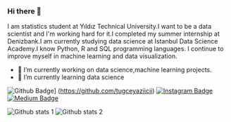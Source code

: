 ### Hi there 👋


I am statistics student at Yıldız Technical University.I want to be a data scientist and I'm working hard for it.I completed my summer internship at Denizbank.I am currently studying data science at Istanbul Data Science Academy.I know Python, R and SQL programming languages. I continue to improve myself in machine learning and data visualization.

- 🔭 I’m currently working on data science,machine learning projects.
- 🌱 I’m currently learning data science


![Github Badge](https://img.shields.io/badge/-Github-000?style=quare&labelColor=000&logo=Github&logoColor=white&link=link)]
(https://github.com/tugceyaziicii) 
[![Instagram Badge](https://img.shields.io/badge/-Instagram-C13584?style=flat-quare&labelColor=C13584&logo=instagram&logoColor=white&link=link)](https://www.instagram.com/tugceyaziicii/) 
[![Medium Badge](https://img.shields.io/badge/-Medium-757575?style=flat-quare&labelColor=757575&logo=Medium&logoColor=white&link=link)](https://medium.com/@tugceyazici417) 

![Github stats 1](https://github-readme-stats.vercel.app/api?username=tugceyaziicii&show_icons=true&theme=gradient) 
![Github stats 2](https://github-readme-stats.vercel.app/api?username=tugceyaziicii&show_icons=true&theme=radical)

